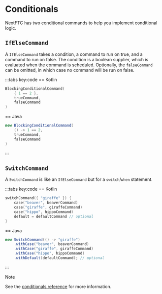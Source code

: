 # Conditionals

NextFTC has two conditional commands to help you implement conditional logic.

## `IfElseCommand`

A `IfElseCommand` takes a condition, a command to run on true, and
a command to run on false. The condition is a boolean supplier, which is
evaluated when the command is scheduled. Optionally, the `falseCommand` can 
be omitted, in which case no command will be run on false.

:::tabs key:code
== Kotlin

```kotlin
BlockingConditionalCommand(
    { 1 == 2 },
    trueCommand,
    falseCommand
)
```

== Java

```java
new BlockingConditionalCommand(
    () -> 1 == 2,
    trueCommand,
    falseCommand
)
```

:::

## `SwitchCommand`

A `SwitchCommand` is like an `IfElseCommand` but for a
`switch`/`when` statement.

:::tabs key:code
== Kotlin

```kotlin
switchCommand({ "giraffe" }) {
    case("beaver", beaverCommand)
    case("giraffe", giraffeCommand)
    case("hippo", hippoCommand)
    default = defaultCommand // optional
}
```

== Java

```java
new SwitchCommand(() -> "giraffe")
    .withCase("beaver", beaverCommand)
    .withCase("giraffe", giraffeCommand)
    .withCase("hippo", hippoCommand)
    .withDefault(defaultCommand); // optional
```

:::

> [!NOTE]
> See
> the [conditionals reference](https://nextftc.dev/reference/core/com.rowanmcalpin.nextftc.core.command.utility.conditionals/index.html)
> for more information.